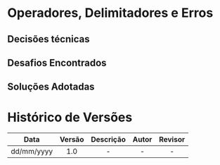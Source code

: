 # Operadores, Delimitadores e Erros

## Decisões técnicas

## Desafios Encontrados

## Soluções Adotadas

# Histórico de Versões
|**Data** | **Versão** | **Descrição** | **Autor** | **Revisor** |
|:---: | :---: | :---: | :---: | :---: |
| dd/mm/yyyy | 1.0 | - | - | - |